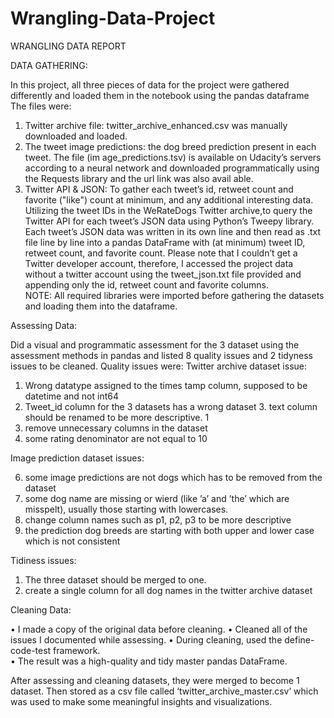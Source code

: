 # Wrangling-Data-Project

WRANGLING DATA REPORT 

DATA GATHERING: 

 In this project, all three pieces of data for the project were gathered differently and loaded them in the notebook using the pandas dataframe  
The files were: 
 1. Twitter archive file: twitter_archive_enhanced.csv was manually downloaded and loaded. 
 2. The tweet image predictions: the dog breed prediction present in each tweet. The file (im age_predictions.tsv) is available on Udacity’s servers according to a neural network and downloaded programmatically using the Requests library and the url link was also avail able.  
3. Twitter API & JSON: To gather each tweet’s id, retweet count and favorite ("like") count at minimum, and any additional interesting data. Utilizing the tweet IDs in the WeRateDogs Twitter archive,to query the Twitter API for each tweet’s JSON data using Python’s Tweepy library. Each tweet’s JSON data was written in its own line and then read as .txt file line by line into a pandas DataFrame with (at minimum) tweet ID, retweet count, and favorite count. 
 Please note that I couldn’t get a Twitter developer account, therefore, I accessed the project data without a twitter account using the tweet_json.txt file provided and appending only the id, retweet count and favorite columns.  
NOTE: All required libraries were imported before gathering the datasets and loading them into the dataframe. 
 
 Assessing Data: 
 
Did a visual and programmatic assessment for the 3 dataset using the assessment methods in pandas and listed 8 quality issues and 2 tidyness issues to be cleaned. 
Quality issues were: 
 Twitter archive dataset issue: 
 
 1. Wrong datatype assigned to the times tamp column, supposed to be datetime and not int64 
 2. Tweet_id column for the 3 datasets has a wrong dataset 3. text column should be renamed to be more descriptive. 1  
 4. remove unnecessary columns in the dataset 
 5. some rating denominator are not equal to 10 

 
 Image prediction dataset issues:
 
6. some image predictions are not dogs which has to be removed from the dataset 
7. some dog name are missing or wierd (like ’a’ and ’the’ which are misspelt), usually those starting with lowercases.  
8. change column names such as p1, p2, p3 to be more descriptive 
9. the prediction dog breeds are starting with both upper and lower case which is not consistent 
  
Tidiness issues:

1. The three dataset should be merged to one.  
2. create a single column for all dog names in the twitter archive dataset 
 
 Cleaning Data:  
 
• I made a copy of the original data before cleaning. 
 • Cleaned all of the issues I documented while assessing. 
 • During cleaning, used the define-code-test framework.  
• The result was a high-quality and tidy master pandas DataFrame.  
 
After assessing and cleaning datasets, they were merged to become 1 dataset. Then stored as a csv file called ‘twitter_archive_master.csv’ which was used to make some meaningful insights and visualizations. 
